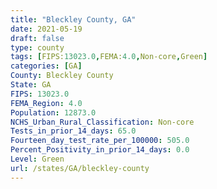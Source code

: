 ```yaml
---
title: "Bleckley County, GA"
date: 2021-05-19
draft: false
type: county
tags: [FIPS:13023.0,FEMA:4.0,Non-core,Green]
categories: [GA]
County: Bleckley County
State: GA
FIPS: 13023.0
FEMA_Region: 4.0
Population: 12873.0
NCHS_Urban_Rural_Classification: Non-core
Tests_in_prior_14_days: 65.0
Fourteen_day_test_rate_per_100000: 505.0
Percent_Positivity_in_prior_14_days: 0.0
Level: Green
url: /states/GA/bleckley-county
---
```



